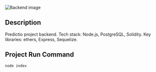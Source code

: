 ![Backend image](https://i.imgur.com/BAVQH2i.png)

## Description

Predictio project backend. Tech stack: Node.js, PostgreSQL, Solidity. Key libraries: ethers, Express, Sequelize.

## Project Run Command
```
node index
```